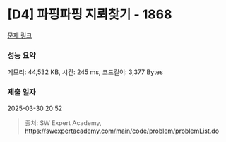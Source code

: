 # [D4] 파핑파핑 지뢰찾기 - 1868 

[문제 링크](https://swexpertacademy.com/main/code/problem/problemDetail.do?contestProbId=AV5LwsHaD1MDFAXc) 

### 성능 요약

메모리: 44,532 KB, 시간: 245 ms, 코드길이: 3,377 Bytes

### 제출 일자

2025-03-30 20:52



> 출처: SW Expert Academy, https://swexpertacademy.com/main/code/problem/problemList.do